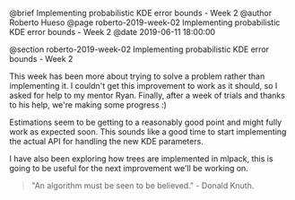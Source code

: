 @brief Implementing probabilistic KDE error bounds - Week 2
@author Roberto Hueso
@page roberto-2019-week-02 Implementing probabilistic KDE error bounds - Week 2
@date 2019-06-11 18:00:00

@section roberto-2019-week-02 Implementing probabilistic KDE error bounds - Week 2

This week has been more about trying to solve a problem rather than implementing
it. I couldn't get this improvement to work as it should, so I asked for help
to my mentor Ryan. Finally, after a week of trials and thanks to his help,
we're making some progress :)

Estimations seem to be getting to a reasonably good point and might fully
work as expected soon. This sounds like a good time to start implementing the
actual API for handling the new KDE parameters.

I have also been exploring how trees are implemented in mlpack, this is going
to be useful for the next improvement we'll be working on.

> "An algorithm must be seen to be believed." - Donald Knuth.
